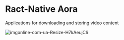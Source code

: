 # Ract-Native Aora
Applications for downloading and storing video content

![imgonline-com-ua-Resize-H7kAeujCIi](https://github.com/user-attachments/assets/4cf4514d-47d6-42aa-b90b-b223af30fb14)
